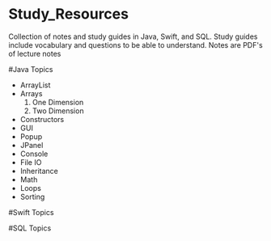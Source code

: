 # Study_Resources
Collection of notes and study guides in Java, Swift, and SQL. 
Study guides include vocabulary and questions to be able to understand.
Notes are PDF's of lecture notes

#Java Topics

- ArrayList
- Arrays
    1. One Dimension
    2. Two Dimension
- Constructors
- GUI
- Popup
- JPanel
- Console
- File IO
- Inheritance
- Math
- Loops
- Sorting

#Swift Topics

#SQL Topics
